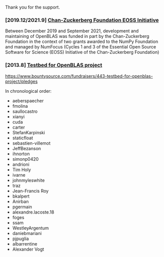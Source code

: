 Thank you for the support.

### [2019.12/2021.9] [Chan-Zuckerberg Foundation EOSS Initiative](https://chanzuckerberg.com/eoss/)

Between December 2019 and September 2021, development and maintaining of OpenBLAS was funded in part by the Chan-Zuckerberg Foundation in the context of  two grants awarded to the NumPy Foundation and managed by NumFocus (Cycles 1 and 3 of the Essential Open Source Software for Science (EOSS) Initiative of the Chan-Zuckerberg Foundation)  

### [2013.8] [Testbed for OpenBLAS project](https://www.bountysource.com/fundraisers/443-testbed-for-openblas-project)

https://www.bountysource.com/fundraisers/443-testbed-for-openblas-project/pledges

In chronological order:

* aeberspaecher
* fmolina
* saullocastro
* xianyi
* cuda
* carter
* StefanKarpinski
* staticfloat
* sebastien-villemot
* JeffBezanson
* ihnorton
* simonp0420
* andrioni
* Tim Holy
* ivarne
* johnmyleswhite
* traz
* Jean-Francis Roy
* bkalpert
* Anirban
* pgermain
* alexandre.lacoste.18
* foges
* ssam
* WestleyArgentum
* daniebmariani
* pjpuglia
* albarrentine
* Alexander Vogt


